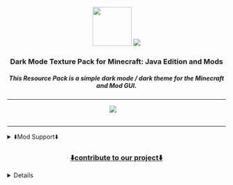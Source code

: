<p align="center"><img height="90" src="https://user-images.githubusercontent.com/18473368/216816541-89b855de-ddfa-49b1-b5b3-e7e0158c3ebb.png">
<img src="https://user-images.githubusercontent.com/18473368/212367558-89a76469-0f80-4a55-8add-9253ccb52355.png"></p>

<div align="center">
  <h3>Dark Mode Texture Pack for Minecraft: Java Edition and Mods</h3>
  <h5><i>This Resource Pack is a simple dark mode / dark theme for the Minecraft and Mod GUI.</i></h5>
  
---

<a aria-label="license" href="https://creativecommons.org/licenses/zero/1.0/">
              <img src="https://img.shields.io/badge/CC%20ZERO--1.0-1f1f1f?logo=Unlicense&logoColor=white&label=license"></a>
<a aria-label="release" href="https://github.com/vindocel/Dark-Everywhere/releases/latest">
              <img alt="" src="https://img.shields.io/github/v/release/vindocel/Dark-Everywhere?logo=Git%20LFS&logoColor=white&color=1f1f1f"></a>
<a aria-label="curseforge downloads" href="https://www.curseforge.com/minecraft/texture-packs/dark-everywhere/files">
              <img alt="" src="https://img.shields.io/badge/dynamic/json?color=1f1f1f&label=CurseForge&logoColor=white&logo=CurseForge&query=curseforge.downloads&url=https://dark-variations.vercel.app/api/api"></a>
<a aria-label="modrinth downloads" href="https://modrinth.com/resourcepack/dark-everywhere">
              <img alt="" src="https://img.shields.io/badge/dynamic/json?color=1f1f1f&label=Modrinth&logoColor=white&logo=Modrinth&query=modrinth.downloads&url=https://dark-variations.vercel.app/api/api"></a>
<a aria-label="github downloads" href="https://github.com/vindocel/Dark-Everywhere/releases">
<img alt="" src="https://img.shields.io/github/downloads/vindocel/Dark-Everywhere/total?logo=github&label=GitHub&logoColor=white&color=1f1f1f"></a>

<h7><a href="https://www.curseforge.com/minecraft/texture-packs/dark-everywhere/files" aria-label="curseforge Version">
<img src="https://img.shields.io/badge/dynamic/json?color=1f1f1f&label=Available%20for&logoColor=white&logo=Hack%20The%20Box&query=modrinth.version&url=https://dark-variations.vercel.app/api/api" alt="" /></a></h7>

</div>

---

<details>
<summary>⬇️Mod Support⬇️</summary>

<p align="center">
<a title="Apotheosis" aria-label="build" href="https://www.curseforge.com/minecraft/mc-mods/apotheosis">
                     <img alt="right" alt="Rafa-pic" width="50" height="50" style="border-radius:50px;" src="https://user-images.githubusercontent.com/18473368/204269025-d399f227-9182-45a5-91e8-47796b49bb86.png">

<a title="Botany Pots" aria-label="build" href="https://www.curseforge.com/minecraft/mc-mods/botany-pots">
                     <img alt="right" alt="Rafa-pic" width="50" height="50" style="border-radius:50px;" src="https://user-images.githubusercontent.com/18473368/204270055-12c0e7e2-5f57-42ff-a72d-09dce67c5387.png">

<a title="Botany Pots Tiers" aria-label="build" href="https://www.curseforge.com/minecraft/mc-mods/botany-pots-tiers">
                     <img alt="right" alt="Rafa-pic" width="50" height="50" style="border-radius:50px;" src="https://user-images.githubusercontent.com/18473368/204270201-0d2dd456-1892-4923-affc-7145f2bb830e.png">

<a title="Cloth Config" aria-label="build" href="https://www.curseforge.com/minecraft/mc-mods/cloth-config">
                     <img alt="right" alt="Rafa-pic" width="50" height="50" style="border-radius:50px;" src="https://user-images.githubusercontent.com/18473368/204270666-59082e62-4270-49d4-980d-f43ab3a47a97.png">

<a title="Create" aria-label="build" href="https://www.curseforge.com/minecraft/mc-mods/create">
                     <img alt="right" alt="Rafa-pic" width="50" height="50" style="border-radius:50px;" src="https://user-images.githubusercontent.com/18473368/204271297-a857cba0-1f32-4d9b-a49e-a3656c4181fa.png">

<a title="Curios" aria-label="build" href="https://www.curseforge.com/minecraft/mc-mods/curios">
                     <img alt="right" alt="Rafa-pic" width="50" height="50" style="border-radius:50px;" src="https://user-images.githubusercontent.com/18473368/204271522-00bfa950-19e8-4bd4-a972-6579599f20b8.png">

<a title="Cyclic" aria-label="build" href="https://www.curseforge.com/minecraft/mc-mods/cyclic">
                     <img alt="right" alt="Rafa-pic" width="50" height="50" style="border-radius:50px;" src="https://user-images.githubusercontent.com/18473368/204271962-e781dbce-0203-4726-b489-9057664a910c.png">

<a title="Cyclops Core" aria-label="build" href="https://www.curseforge.com/minecraft/mc-mods/cyclops-core">
                     <img alt="right" alt="Rafa-pic" width="50" height="50" style="border-radius:50px;" src="https://user-images.githubusercontent.com/18473368/204272235-85367554-0e86-4154-b058-2de3ce59529e.png">

<a title="Farmers Delight" aria-label="build" href="https://www.curseforge.com/minecraft/mc-mods/farmers-delight">
                     <img alt="right" alt="Rafa-pic" width="50" height="50" style="border-radius:50px;" src="https://user-images.githubusercontent.com/18473368/204272595-4c5ae961-b9bd-445a-a5ea-bea0ab0c647b.png">

<a title="Flux Networks" aria-label="build" href="https://www.curseforge.com/minecraft/mc-mods/flux-networks">
                     <img alt="right" alt="Rafa-pic" width="50" height="50" style="border-radius:50px;" src="https://user-images.githubusercontent.com/18473368/204272864-4a3ef0c3-363a-4f8b-bfbd-a54c177c9173.png">

<a title="Hostile Neural Networks" aria-label="build" href="https://www.curseforge.com/minecraft/mc-mods/hostile-neural-networks">
                     <img alt="right" alt="Rafa-pic" width="50" height="50" style="border-radius:50px;" src="https://user-images.githubusercontent.com/18473368/204273107-fe99b47b-2aaa-46cf-9264-33fdcab4fccd.png">

<a title="Integrated Dynamics" aria-label="build" href="https://www.curseforge.com/minecraft/mc-mods/integrated-dynamics">
                     <img alt="right" alt="Rafa-pic" width="50" height="50" style="border-radius:50px;" src="https://user-images.githubusercontent.com/18473368/204274025-7c91bd13-c871-4572-aed8-5fbd4f08afca.png">

<a title="Integrated Crafting" aria-label="build" href="https://www.curseforge.com/minecraft/mc-mods/integrated-crafting">
                     <img alt="right" alt="Rafa-pic" width="50" height="50" style="border-radius:50px;" src="https://user-images.githubusercontent.com/18473368/204273461-14ecb9e0-9067-4bf1-b0af-bc0cb9d3b2b1.png">

<a title="Integrated Terminals" aria-label="build" href="https://www.curseforge.com/minecraft/mc-mods/integrated-terminals">
                     <img alt="right" alt="Rafa-pic" width="50" height="50" style="border-radius:50px;" src="https://user-images.githubusercontent.com/18473368/204273588-632b6d51-4959-403c-b494-6ef10a8e1d52.png">

<a title="Integrated Tunnels" aria-label="build" href="https://www.curseforge.com/minecraft/mc-mods/integrated-tunnels">
                     <img alt="right" alt="Rafa-pic" width="50" height="50" style="border-radius:50px;" src="https://user-images.githubusercontent.com/18473368/204273692-6adc3f76-9986-4abf-8dea-3ab26fd4ef08.png">

<a title="Integrated NBT" aria-label="build" href="https://www.curseforge.com/minecraft/mc-mods/integrated-nbt">
                     <img alt="right" alt="Rafa-pic" width="50" height="50" style="border-radius:50px;" src="https://user-images.githubusercontent.com/18473368/204273857-4f310fbe-d72d-419d-969d-b933eb2799ee.png">

<a title="Iron Chests" aria-label="build" href="https://www.curseforge.com/minecraft/mc-mods/iron-chests">
                     <img alt="right" alt="Rafa-pic" width="50" height="50" style="border-radius:50px;" src="https://user-images.githubusercontent.com/18473368/204274399-17e0fd47-e09d-4c34-b8f5-534a6702d184.png">

<a title="Iron Furnaces" aria-label="build" href="https://www.curseforge.com/minecraft/mc-mods/iron-furnaces">
                     <img alt="right" alt="Rafa-pic" width="50" height="50" style="border-radius:50px;" src="https://user-images.githubusercontent.com/18473368/204274553-51b5c5e6-76fe-4c0e-9e84-6f1f200ca331.png">

<a title="JEI" aria-label="build" href="https://www.curseforge.com/minecraft/mc-mods/jei">
                     <img alt="right" alt="Rafa-pic" width="50" height="50" style="border-radius:50px;" src="https://user-images.githubusercontent.com/18473368/204274840-ad0bbb27-d88d-4e76-b9c0-2bc1202f88fb.jpeg">

<a title="Refined Storage" aria-label="build" href="https://www.curseforge.com/minecraft/mc-mods/refined-storage">
                     <img alt="right" alt="Rafa-pic" width="50" height="50" style="border-radius:50px;" src="https://user-images.githubusercontent.com/18473368/204275042-44df0430-6744-4250-8bf4-7043262b6520.png">

<a title="Refined Storage Addons" aria-label="build" href="https://www.curseforge.com/minecraft/mc-mods/refined-storage-addons">
                     <img alt="right" alt="Rafa-pic" width="50" height="50" style="border-radius:50px;" src="https://user-images.githubusercontent.com/18473368/204275252-1c7deb1f-5d69-4bc0-953a-ab2cf8161f8c.png">

<a title="Storage Drawers" aria-label="build" href="https://www.curseforge.com/minecraft/mc-mods/storage-drawers">
                     <img alt="right" alt="Rafa-pic" width="50" height="50" style="border-radius:50px;" src="https://user-images.githubusercontent.com/18473368/204275572-ff573079-0a38-4763-95be-8fc58729f8b8.png">

<a title="Trinkets" aria-label="build" href="https://www.curseforge.com/minecraft/mc-mods/trinkets">
                     <img alt="right" alt="Rafa-pic" width="50" height="50" style="border-radius:50px;" src="https://user-images.githubusercontent.com/18473368/204275721-7715bc3b-c0f7-4fef-a160-62d94e7e12a8.png">

<a title="Mekanism" aria-label="build" href="https://www.curseforge.com/minecraft/mc-mods/mekanism">
                     <img alt="right" alt="Rafa-pic" width="50" height="50" style="border-radius:50px;" src="https://user-images.githubusercontent.com/18473368/204336134-61b418b9-8896-4998-8f35-4eee7d545b35.png">

<a title="Applied Energistics 2" aria-label="build" href="https://www.curseforge.com/minecraft/mc-mods/applied-energistics-2">
                     <img alt="right" alt="Rafa-pic" width="50" height="50" style="border-radius:50px;" src="https://user-images.githubusercontent.com/18473368/205071608-0b2f5f09-085b-4306-bb04-17f3cbd5ea88.gif">

<a title="Applied Energistics 2 Wireless Terminals" aria-label="build" href="https://www.curseforge.com/minecraft/mc-mods/applied-energistics-2-wireless-terminals">
                     <img alt="right" alt="Rafa-pic" width="50" height="50" style="border-radius:50px;" src="https://user-images.githubusercontent.com/18473368/205071612-dc9a6f48-7a00-4a6f-ba67-eb80faf4e47b.png">

<a title="AE2-Additions" aria-label="build" href="https://www.curseforge.com/minecraft/mc-mods/ae2-additions">
                     <img alt="right" alt="Rafa-pic" width="50" height="50" style="border-radius:50px;" src="https://user-images.githubusercontent.com/18473368/205071614-843e27ed-51d2-4f6b-9c6a-28dcb9b95b20.png">

<a title="Re-chiseled" aria-label="build" href="https://www.curseforge.com/minecraft/mc-mods/rechiseled">
                     <img alt="right" alt="Rafa-pic" width="50" height="50" style="border-radius:50px;" src="https://user-images.githubusercontent.com/18473368/205071619-a82c746b-9ec2-4b98-b38d-0531376e889a.png">

<a title="Cooking for Blockheads" aria-label="build" href="https://www.curseforge.com/minecraft/mc-mods/cooking-for-blockheads">
                     <img alt="right" alt="Rafa-pic" width="50" height="50" style="border-radius:50px;" src="https://user-images.githubusercontent.com/18473368/205126668-9b613b01-ffc2-4456-9ae2-978a7f2a924e.png">

<a title="Extreme sound muffler" aria-label="build" href="https://www.curseforge.com/minecraft/mc-mods/extreme-sound-muffler">
                     <img alt="right" alt="Rafa-pic" width="50" height="50" style="border-radius:50px;" src="https://user-images.githubusercontent.com/18473368/205127027-33dfde47-bf8b-45dd-9f29-d9d07f023d2c.png">

<a title="Industrial Foregoing" aria-label="build" href="https://www.curseforge.com/minecraft/mc-mods/industrial-foregoing">
                     <img alt="right" alt="Rafa-pic" width="50" height="50" style="border-radius:50px;" src="https://user-images.githubusercontent.com/18473368/205127274-1b647da6-1358-4859-b84f-0e2bf31d9ca3.png">

<a title="ME Requester" aria-label="build" href="https://www.curseforge.com/minecraft/mc-mods/merequester">
                     <img alt="right" alt="Rafa-pic" width="50" height="50" style="border-radius:50px;" src="https://user-images.githubusercontent.com/18473368/205127441-1616fe3d-ab82-4574-a537-a93c5b45750e.png">

<a title="Sophisticated Backpacks" aria-label="build" href="https://www.curseforge.com/minecraft/mc-mods/sophisticated-backpacks">
                     <img alt="right" alt="Rafa-pic" width="50" height="50" style="border-radius:50px;" src="https://user-images.githubusercontent.com/18473368/205127593-e923b13a-c281-49e6-9408-54a84ca100e9.png">

<a title="TrashSlot" aria-label="build" href="https://www.curseforge.com/minecraft/mc-mods/trashslot">
                     <img alt="right" alt="Rafa-pic" width="50" height="50" style="border-radius:50px;" src="https://user-images.githubusercontent.com/18473368/205127768-27fea95b-3726-48b4-80ed-95d3175990e4.png">

<a title="Compact Machines" aria-label="build" href="https://www.curseforge.com/minecraft/mc-mods/compact-machines">
                     <img alt="right" alt="Rafa-pic" width="50" height="50" style="border-radius:50px;" src="https://user-images.githubusercontent.com/18473368/205291927-6fca0282-6137-4819-b0e7-0a4aa0e867e4.png">

<a title="Quark" aria-label="build" href="https://www.curseforge.com/minecraft/mc-mods/quark">
                     <img alt="right" alt="Rafa-pic" width="50" height="50" style="border-radius:50px;" src="https://user-images.githubusercontent.com/18473368/205292234-69d0068c-c14c-4498-8ffc-0d83404f58aa.png">

<a title="Solar Flux Reborn" aria-label="build" href="https://www.curseforge.com/minecraft/mc-mods/solar-flux-reborn">
                     <img alt="right" alt="Rafa-pic" width="50" height="50" style="border-radius:50px;" src="https://user-images.githubusercontent.com/18473368/205292575-d19beca8-b806-4310-9b40-fea72df89867.png">

<a title="Bigger Reactors" aria-label="build" href="https://www.curseforge.com/minecraft/mc-mods/biggerreactors/files/3964114">
                     <img alt="right" alt="Rafa-pic" width="50" height="50" style="border-radius:50px;" src="https://user-images.githubusercontent.com/18473368/205351668-dca2214d-4bf1-49e4-8e06-926f2c5456b5.png">

<a title="Mystical Agriculture" aria-label="build" href="https://www.curseforge.com/minecraft/mc-mods/mystical-agriculture">
                     <img alt="right" alt="Rafa-pic" width="50" height="50" style="border-radius:50px;" src="https://user-images.githubusercontent.com/18473368/205351663-736882f0-3235-4077-9850-d72483d7c92a.png">

<a title="Productive Bees" aria-label="build" href="https://www.curseforge.com/minecraft/mc-mods/productivebees">
                     <img alt="right" alt="Rafa-pic" width="50" height="50" style="border-radius:50px;" src="https://user-images.githubusercontent.com/18473368/205351665-6bdf3898-20b1-4dc1-8473-96071ec03f75.png">

<a title="Simple Magnets" aria-label="build" href="https://www.curseforge.com/minecraft/mc-mods/simple-magnets">
                     <img alt="right" alt="Rafa-pic" width="50" height="50" style="border-radius:50px;" src="https://user-images.githubusercontent.com/18473368/205351667-f5118f00-ce92-40e5-995c-5ceadd8b9f1c.png">

<a title="The Twilight Forest" aria-label="build" href="https://www.curseforge.com/minecraft/mc-mods/the-twilight-forest">
                     <img alt="right" alt="Rafa-pic" width="50" height="50" style="border-radius:50px;" src="https://user-images.githubusercontent.com/18473368/205351657-d076f9df-e679-4d2a-acc9-d68ac076cca3.png">

<a title="RFTools Base" aria-label="build" href="https://www.curseforge.com/minecraft/mc-mods/rftools-base/files/3970757">
                     <img alt="right" alt="Rafa-pic" width="50" height="50" style="border-radius:50px;" src="https://user-images.githubusercontent.com/18473368/205445281-9c36d397-b9e8-4e7e-a95a-0d06cdaebc84.png">

<a title="RFTools Builder" aria-label="build" href="https://www.curseforge.com/minecraft/mc-mods/rftools-builder">
                     <img alt="right" alt="Rafa-pic" width="50" height="50" style="border-radius:50px;" src="https://user-images.githubusercontent.com/18473368/205445320-a90328a8-48f8-47bc-93ed-9afc8d1ba53e.png">

<a title="RFTools Storage" aria-label="build" href="https://www.curseforge.com/minecraft/mc-mods/rftools-storage">
                     <img alt="right" alt="Rafa-pic" width="50" height="50" style="border-radius:50px;" src="https://user-images.githubusercontent.com/18473368/205445555-93df2018-8511-4777-abc1-4ca9f529fdd0.png">

<a title="RFTools Utility" aria-label="build" href="https://www.curseforge.com/minecraft/mc-mods/rftools-utility">
                     <img alt="right" alt="Rafa-pic" width="50" height="50" style="border-radius:50px;" src="https://user-images.githubusercontent.com/18473368/205445589-cdbe23bc-4043-42a8-b209-1af9449dbad1.png">

<a title="XNet" aria-label="build" href="https://www.curseforge.com/minecraft/mc-mods/xnet">
                     <img alt="right" alt="Rafa-pic" width="50" height="50" style="border-radius:50px;" src="https://user-images.githubusercontent.com/18473368/205445610-09ee944e-a677-41bf-8884-8fbbf35a1eeb.png">

<a title="Just Enough Resources (JER)" aria-label="build" href="https://www.curseforge.com/minecraft/mc-mods/just-enough-resources-jer">
                     <img alt="right" alt="Rafa-pic" width="50" height="50" style="border-radius:50px;" src="https://user-images.githubusercontent.com/18473368/205451967-b3b298bb-491f-4e43-b7f8-81313f5983e4.png">

<a title="Cosmetic Armor Reworked" aria-label="build" href="https://www.curseforge.com/minecraft/mc-mods/cosmetic-armor-reworked">
                     <img alt="right" alt="Rafa-pic" width="50" height="50" style="border-radius:50px;" src="https://user-images.githubusercontent.com/18473368/205451999-2cfb0abb-b7d1-4cbc-9ade-7a72800a521c.png">

<a title="Ex Machinis" aria-label="build" href="https://www.curseforge.com/minecraft/mc-mods/ex-machinis">
                     <img alt="right" alt="Rafa-pic" width="50" height="50" style="border-radius:50px;" src="https://user-images.githubusercontent.com/18473368/205502829-44a8f230-ebef-4486-89c6-9eb2d07b2bd6.png">

<a title="Ex Nihilo: Sequentia" aria-label="build" href="https://www.curseforge.com/minecraft/mc-mods/ex-nihilo-sequentia">
                     <img alt="right" alt="Rafa-pic" width="50" height="50" style="border-radius:50px;" src="https://user-images.githubusercontent.com/18473368/205502937-aa2d9927-0778-45d6-a67f-43f0b0f80919.png">

<a title="Mob Grinding Utils" aria-label="build" href="https://www.curseforge.com/minecraft/mc-mods/mob-grinding-utils">
                     <img alt="right" alt="Rafa-pic" width="50" height="50" style="border-radius:50px;" src="https://user-images.githubusercontent.com/18473368/205502975-b4fd9093-32b9-4d09-8769-7dacf6709944.png">

<a title="Trash Cans" aria-label="build" href="https://www.curseforge.com/minecraft/mc-mods/trash-cans">
                     <img alt="right" alt="Rafa-pic" width="50" height="50" style="border-radius:50px;" src="https://user-images.githubusercontent.com/18473368/205503089-d59250e1-9599-4012-9a49-876cbb4e4fa4.png">

<a title="Traveler's Backpack" aria-label="build" href="https://www.curseforge.com/minecraft/mc-mods/travelers-backpack">
                     <img alt="right" alt="Rafa-pic" width="50" height="50" style="border-radius:50px;" src="https://user-images.githubusercontent.com/18473368/206020020-26c2b6a1-94ee-4112-924e-476ec49bd55e.gif">

<a title="Supplementaries" aria-label="build" href="https://www.curseforge.com/minecraft/mc-mods/supplementaries">
                     <img alt="right" alt="Rafa-pic" width="50" height="50" style="border-radius:50px;" src="https://user-images.githubusercontent.com/18473368/206489247-369971c4-1318-47de-b86d-44ff2b5f9933.gif">

<a title="Alchemistry" aria-label="build" href="https://www.curseforge.com/minecraft/mc-mods/alchemistry">
                     <img alt="right" alt="Rafa-pic" width="50" height="50" style="border-radius:50px;" src="https://user-images.githubusercontent.com/18473368/206853541-1cafd67d-f575-4df4-8f2f-16601703baa6.png">

<a title="Cable Tiers" aria-label="build" href="https://www.curseforge.com/minecraft/mc-mods/cable-tiers">
                     <img alt="right" alt="Rafa-pic" width="50" height="50" style="border-radius:50px;" src="https://user-images.githubusercontent.com/18473368/206853513-e8186ed1-f5ee-4c39-926c-4b1919ff1497.png">

<a title="Farming for Blockheads" aria-label="build" href="https://www.curseforge.com/minecraft/mc-mods/farming-for-blockheads">
                     <img alt="right" alt="Rafa-pic" width="50" height="50" style="border-radius:50px;" src="https://user-images.githubusercontent.com/18473368/206853603-e8faa672-c9ec-4d60-bd9c-ad470195508f.png">

<a title="LaserIO" aria-label="build" href="https://www.curseforge.com/minecraft/mc-mods/laserio">
                     <img alt="right" alt="Rafa-pic" width="50" height="50" style="border-radius:50px;" src="https://user-images.githubusercontent.com/18473368/206853654-ba34c1c4-0f15-4eca-a1bd-16dce5f0ffe1.png">

<a title="MrCrayfish's Furniture Mod" aria-label="build" href="https://www.curseforge.com/minecraft/mc-mods/mrcrayfish-furniture-mod">
                     <img alt="right" alt="Rafa-pic" width="50" height="50" style="border-radius:50px;" src="https://user-images.githubusercontent.com/18473368/206853679-f2713fbc-7b5e-4396-9796-2429282679e1.png">

<a title="Nature's Aura" aria-label="build" href="https://www.curseforge.com/minecraft/mc-mods/natures-aura">
                     <img alt="right" alt="Rafa-pic" width="50" height="50" style="border-radius:50px;" src="https://user-images.githubusercontent.com/18473368/206853709-f0e42ede-fab6-4a7f-8faa-2fbd66fb52f7.png">

<a title="Pipez" aria-label="build" href="https://www.curseforge.com/minecraft/mc-mods/pipez">
                     <img alt="right" alt="Rafa-pic" width="50" height="50" style="border-radius:50px;" src="https://user-images.githubusercontent.com/18473368/206853756-016006a3-c55a-4494-b3fe-7dc483850c14.png">

<a title="Powah! (Rearchitected)" aria-label="build" href="https://www.curseforge.com/minecraft/mc-mods/powah-rearchitected">
                     <img alt="right" alt="Rafa-pic" width="50" height="50" style="border-radius:50px;" src="https://user-images.githubusercontent.com/18473368/206853799-f800a99f-e0a2-4616-b9bf-260c75b35a12.png">

<a title="Reliquary Reincarnations" aria-label="build" href="https://www.curseforge.com/minecraft/mc-mods/reliquary-v1-3">
                     <img alt="right" alt="Rafa-pic" width="50" height="50" style="border-radius:50px;" src="https://user-images.githubusercontent.com/18473368/206853830-acd44855-6766-4cdc-b763-1d34dae92d8a.png">

<a title="Shrink." aria-label="build" href="https://www.curseforge.com/minecraft/mc-mods/shrink_">
                     <img alt="right" alt="Rafa-pic" width="50" height="50" style="border-radius:50px;" src="https://user-images.githubusercontent.com/18473368/206853858-1344d550-b381-4d38-9538-50cda23d27f3.png">

<a title="Thermal Series" aria-label="build" href="https://www.curseforge.com/minecraft/mc-mods/thermal-foundation">
                     <img alt="right" alt="Rafa-pic" width="50" height="50" style="border-radius:50px;" src="https://user-images.githubusercontent.com/18473368/206914792-4a1d5b2a-0b3c-4986-8d82-f4488d53208f.png">

<a title="Better Advancements" aria-label="build" href="https://www.curseforge.com/minecraft/mc-mods/better-advancements">
                     <img alt="right" alt="Rafa-pic" width="50" height="50" style="border-radius:50px;" src="https://user-images.githubusercontent.com/18473368/207644986-92c67b8a-3d14-47fc-bedf-e92dcbb64526.png">

<a title="Better Furnaces Reforged + Addons" aria-label="build" href="https://www.curseforge.com/minecraft/mc-mods/better-furnaces-reforged">
                     <img alt="right" alt="Rafa-pic" width="50" height="50" style="border-radius:50px;" src="https://user-images.githubusercontent.com/18473368/207645212-e55648df-bee5-45a0-821a-13ffd8e32e91.png">

<a title="Forbidden and Arcanus" aria-label="build" href="https://www.curseforge.com/minecraft/mc-mods/forbidden-arcanus">
                     <img alt="right" alt="Rafa-pic" width="50" height="50" style="border-radius:50px;" src="https://user-images.githubusercontent.com/18473368/207645398-71dcdb7d-11d6-41ae-8f97-c33c9383ec43.png">

<a title="Polymorph" aria-label="build" href="https://www.curseforge.com/minecraft/mc-mods/polymorph">
                     <img alt="right" alt="Rafa-pic" width="50" height="50" style="border-radius:50px;" src="https://user-images.githubusercontent.com/18473368/207645581-3b11c860-2693-4ab7-8be1-e27ec6817ad9.png">

<a title="PneumaticCraft: Repressurized" aria-label="build" href="https://www.curseforge.com/minecraft/mc-mods/pneumaticcraft-repressurized">
                     <img alt="right" alt="Rafa-pic" width="50" height="50" style="border-radius:50px;" src="https://user-images.githubusercontent.com/18473368/208243520-b224a75d-2208-4ccb-a746-a4305665e705.png">

<a title="Lazier AE2" aria-label="build" href="https://www.curseforge.com/minecraft/mc-mods/lazierae2">
                     <img alt="right" alt="Rafa-pic" width="50" height="50" style="border-radius:50px;" src="https://user-images.githubusercontent.com/18473368/208243610-3aebdbe2-15ae-4bd0-938b-45466f6758f6.png">

<a title="Ad Astra!" aria-label="build" href="https://www.curseforge.com/minecraft/mc-mods/ad-astra">
                     <img alt="right" alt="Rafa-pic" width="50" height="50" style="border-radius:50px;" src="https://user-images.githubusercontent.com/18473368/209482303-2f06a8e8-d571-4909-8fa9-b4301ef4a6f2.png">

<a title="Advanced Generators" aria-label="build" href="https://www.curseforge.com/minecraft/mc-mods/advanced-generators">
                     <img alt="right" alt="Rafa-pic" width="50" height="50" style="border-radius:50px;" src="https://user-images.githubusercontent.com/18473368/209482316-2f235d11-3f4c-45c1-b252-89a9ed2ce79c.png">

<a title="Baubley Heart Canisters" aria-label="build" href="https://www.curseforge.com/minecraft/mc-mods/baubley-heart-canisters">
                     <img alt="right" alt="Rafa-pic" width="50" height="50" style="border-radius:50px;" src="https://user-images.githubusercontent.com/18473368/209482339-1cbff61f-e1a8-4b3c-9b67-ea8cd6d321bf.png">

<a title="Blue Skies" aria-label="build" href="https://www.curseforge.com/minecraft/mc-mods/blue-skies">
                     <img alt="right" alt="Rafa-pic" width="50" height="50" style="border-radius:50px;" src="https://user-images.githubusercontent.com/18473368/209482357-cadb6159-89e1-407a-bd81-3230adfdabf9.png">

<a title="DimStorage" aria-label="build" href="https://www.curseforge.com/minecraft/mc-mods/dimstorage">
                     <img alt="right" alt="Rafa-pic" width="50" height="50" style="border-radius:50px;" src="https://user-images.githubusercontent.com/18473368/209482390-e3f0332f-1c6a-468d-9ade-87e55db66abe.png">

<a title="Deep Resonance" aria-label="build" href="https://www.curseforge.com/minecraft/mc-mods/deep-resonance">
                     <img alt="right" alt="Rafa-pic" width="50" height="50" style="border-radius:50px;" src="https://user-images.githubusercontent.com/18473368/209482415-85ce2031-a822-4974-901c-15c3c1bc0da6.png">

<a title="Engineer's Decor" aria-label="build" href="https://www.curseforge.com/minecraft/mc-mods/engineers-decor">
                     <img alt="right" alt="Rafa-pic" width="50" height="50" style="border-radius:50px;" src="https://user-images.githubusercontent.com/18473368/209482436-c950b042-ba65-4d98-85dd-db0f04ecbd7c.png">

<a title="Elemental Craft" aria-label="build" href="https://www.curseforge.com/minecraft/mc-mods/elemental-craft">
                     <img alt="right" alt="Rafa-pic" width="50" height="50" style="border-radius:50px;" src="https://user-images.githubusercontent.com/18473368/209482455-1681588f-4cde-49c5-9d87-475151346643.png">

<a title="FTB Industrial Contraptions" aria-label="build" href="https://www.curseforge.com/minecraft/mc-mods/ftb-industrial-contraptions-forge">
                     <img alt="right" alt="Rafa-pic" width="50" height="50" style="border-radius:50px;" src="https://user-images.githubusercontent.com/18473368/209482480-ca5230dc-d9dd-42a6-83c9-95008ed63502.png">

<a title="Immersive Engineering" aria-label="build" href="https://www.curseforge.com/minecraft/mc-mods/immersive-engineering">
                     <img alt="right" alt="Rafa-pic" width="50" height="50" style="border-radius:50px;" src="https://user-images.githubusercontent.com/18473368/209482505-c2cb4865-a123-4357-aa77-d22a847d5123.png">

<a title="Item Collectors" aria-label="build" href="https://www.curseforge.com/minecraft/mc-mods/item-collectors">
                     <img alt="right" alt="Rafa-pic" width="50" height="50" style="border-radius:50px;" src="https://user-images.githubusercontent.com/18473368/209482523-91b57508-5f64-4ba1-a789-ed62ca3feb7b.png">

<a title="MineColonies" aria-label="build" href="https://www.curseforge.com/minecraft/mc-mods/minecolonies">
                     <img alt="right" alt="Rafa-pic" width="50" height="50" style="border-radius:50px;" src="https://user-images.githubusercontent.com/18473368/209482545-8fd695ae-5d1d-489c-8f3a-66d349b0eb91.png">

<a title="Pretty Pipes" aria-label="build" href="https://www.curseforge.com/minecraft/mc-mods/pretty-pipes">
                     <img alt="right" alt="Rafa-pic" width="50" height="50" style="border-radius:50px;" src="https://user-images.githubusercontent.com/18473368/209482566-3fec8b5b-b288-4992-8549-3256e4f81e2b.png">

<a title="Reborn Storage" aria-label="build" href="https://www.curseforge.com/minecraft/mc-mods/rebornstorage">
                     <img alt="right" alt="Rafa-pic" width="50" height="50" style="border-radius:50px;" src="https://user-images.githubusercontent.com/18473368/209482582-44929815-39d5-43e5-95ba-5ef0ca3568ed.png">

<a title="Security Craft" aria-label="build" href="https://www.curseforge.com/minecraft/mc-mods/security-craft">
                     <img alt="right" alt="Rafa-pic" width="50" height="50" style="border-radius:50px;" src="https://user-images.githubusercontent.com/18473368/209482594-741114c4-47f2-438c-9e7c-386b130a50e5.png">

<a title="Simple Storage Network" aria-label="build" href="https://www.curseforge.com/minecraft/mc-mods/simple-storage-network">
                     <img alt="right" alt="Rafa-pic" width="50" height="50" style="border-radius:50px;" src="https://user-images.githubusercontent.com/18473368/209482606-1ebf6423-a8ec-4ac2-9ef8-8ea4b977d5e2.png">

<a title="Tinkers Construct" aria-label="build" href="https://www.curseforge.com/minecraft/mc-mods/tinkers-construct">
                     <img alt="right" alt="Rafa-pic" width="50" height="50" style="border-radius:50px;" src="https://user-images.githubusercontent.com/18473368/209482624-eece5703-eb29-4d3a-97f2-345486c07566.png">

<a title="Tom's Simple Storage" aria-label="build" href="https://www.curseforge.com/minecraft/mc-mods/toms-storage">
                     <img alt="right" alt="Rafa-pic" width="50" height="50" style="border-radius:50px;" src="https://user-images.githubusercontent.com/18473368/209482640-b80113a1-5998-4777-80cc-8011d6f826ab.png">

<a title="Inventory HUD+" aria-label="build" href="https://www.curseforge.com/minecraft/mc-mods/inventory-hud-forge">
                     <img alt="right" alt="Rafa-pic" width="50" height="50" style="border-radius:50px;" src="https://user-images.githubusercontent.com/18473368/209580578-b05d6dd1-c1d9-43e7-955f-e060db922559.png">

<a title="Inventory Profiles Next" aria-label="build" href="https://www.curseforge.com/minecraft/mc-mods/inventory-profiles-next">
                     <img alt="right" alt="Rafa-pic" width="50" height="50" style="border-radius:50px;" src="https://user-images.githubusercontent.com/18473368/209580638-3f6d3fd0-118e-48f0-9cfc-def3b4a56827.png">

<a title="ProjectE" aria-label="build" href="https://www.curseforge.com/minecraft/mc-mods/projecte">
                     <img alt="right" alt="Rafa-pic" width="50" height="50" style="border-radius:50px;" src="https://user-images.githubusercontent.com/18473368/209580679-c716be94-0331-442a-82ec-e1cc0918b05a.png">

<a title="Additional Enchanted Miner" aria-label="build" href="https://www.curseforge.com/minecraft/mc-mods/additional-enchanted-miner">
                     <img alt="right" alt="Rafa-pic" width="50" height="50" style="border-radius:50px;" src="https://user-images.githubusercontent.com/18473368/210101563-7e4fbc60-9247-4077-aff8-08c053527ff6.png">

<a title="Charm" aria-label="build" href="https://www.curseforge.com/minecraft/mc-mods/projecte">
                     <img alt="right" alt="Rafa-pic" width="50" height="50" style="border-radius:50px;" src="https://user-images.githubusercontent.com/18473368/210101610-d50ecb5c-7096-4573-bac3-ede270887d7d.png">

<a title="Libgui" aria-label="build" href="https://www.curseforge.com/minecraft/mc-mods/libgui">
                     <img alt="right" alt="Rafa-pic" width="50" height="50" style="border-radius:50px;" src="https://user-images.githubusercontent.com/18473368/210101691-a401cb8a-3d7c-488a-926c-085d70456cfe.png">

<a title="Farmer's Respite" aria-label="build" href="https://www.curseforge.com/minecraft/mc-mods/farmers-respite">
                     <img alt="right" alt="Rafa-pic" width="50" height="50" style="border-radius:50px;" src="https://user-images.githubusercontent.com/18473368/212310775-5743d9c0-1462-4d6c-904a-181120acafa5.png">

<a title="Nether's Delight" aria-label="build" href="https://www.curseforge.com/minecraft/mc-mods/nethers-delight">
                     <img alt="right" alt="Rafa-pic" width="50" height="50" style="border-radius:50px;" src="https://user-images.githubusercontent.com/18473368/212310919-016c3c8d-4c53-47da-9fcd-4684a32f25ce.png">

<a title="Mo' Shiz Mod" aria-label="build" href="https://www.curseforge.com/minecraft/mc-mods/mo-shiz-mod">
                     <img alt="right" alt="Rafa-pic" width="50" height="50" style="border-radius:50px;" src="https://user-images.githubusercontent.com/18473368/213427759-9a5ee9db-199f-4261-b8f6-5c883b4c907e.png">

<a title="Fantasy's Furniture" aria-label="build" href="https://www.curseforge.com/minecraft/mc-mods/fantasys-furniture">
                     <img alt="right" alt="Rafa-pic" width="50" height="50" style="border-radius:50px;" src="https://user-images.githubusercontent.com/18473368/213915119-3c73ec9e-545f-40f0-97fc-080dc3c4b38b.png">

<a title="Beyond Earth" aria-label="build" href="https://www.curseforge.com/minecraft/mc-mods/beyond-earth">
                     <img alt="right" alt="Rafa-pic" width="50" height="50" style="border-radius:50px;" src="https://user-images.githubusercontent.com/18473368/215365032-9aa46485-6247-48bd-8c87-aa5ddef30135.png">

<a title="Builder's Delight" aria-label="build" href="https://www.curseforge.com/minecraft/mc-mods/builders-delight-forge">
                     <img alt="right" alt="Rafa-pic" width="50" height="50" style="border-radius:50px;" src="https://user-images.githubusercontent.com/18473368/215365117-159cd5fc-244a-47b8-87d3-e72df49b95a0.png">

<a title="Corpse" aria-label="build" href="https://www.curseforge.com/minecraft/mc-mods/corpse">
                     <img alt="right" alt="Rafa-pic" width="50" height="50" style="border-radius:50px;" src="https://user-images.githubusercontent.com/18473368/215365182-034bd029-67e5-4f44-b66f-7a74e1a83d71.png">

<a title="EvilCraft" aria-label="build" href="https://www.curseforge.com/minecraft/mc-mods/evilcraft">
                     <img alt="right" alt="Rafa-pic" width="50" height="50" style="border-radius:50px;" src="https://user-images.githubusercontent.com/18473368/215365263-01382d1d-28e7-43e7-a11b-c4ce0d4d0994.png">

<a title="JobsAddon" aria-label="build" href="https://www.curseforge.com/minecraft/mc-mods/jobsaddon">
                     <img alt="right" alt="Rafa-pic" width="50" height="50" style="border-radius:50px;" src="https://user-images.githubusercontent.com/18473368/215365325-820ab990-645c-41c5-9b53-97618a71323d.png">

<a title="LevelZ" aria-label="build" href="https://www.curseforge.com/minecraft/mc-mods/levelz">
                     <img alt="right" alt="Rafa-pic" width="50" height="50" style="border-radius:50px;" src="https://user-images.githubusercontent.com/18473368/215365396-a093a3be-2791-415a-9377-f2bdebc133de.png">

<a title="Summoning Rituals" aria-label="build" href="https://www.curseforge.com/minecraft/mc-mods/summoningrituals">
                     <img alt="right" alt="Rafa-pic" width="50" height="50" style="border-radius:50px;" src="https://user-images.githubusercontent.com/18473368/215365456-5abbbd52-9df3-4e37-b18a-cd8a8b2d13c7.png">

<a title="TerraFirmaCraft" aria-label="build" href="https://www.curseforge.com/minecraft/mc-mods/terrafirmacraft">
                     <img alt="right" alt="Rafa-pic" width="50" height="50" style="border-radius:50px;" src="https://user-images.githubusercontent.com/18473368/217640992-d2c6017f-f53a-4ea9-979e-ddbf066f5a4e.png">
    
<a title="Industrial Revolution" aria-label="build" href="https://www.curseforge.com/minecraft/mc-mods/industrial-revolution">
                     <img alt="right" alt="Rafa-pic" width="50" height="50" style="border-radius:50px;" src="https://user-images.githubusercontent.com/18473368/217641490-7f8daecc-0d4e-481f-92af-6e3e71f13528.png">

<a title="Project MMO" aria-label="build" href="https://www.curseforge.com/minecraft/mc-mods/project-mmo">
                     <img alt="right" alt="Rafa-pic" width="50" height="50" style="border-radius:50px;" src="https://user-images.githubusercontent.com/18473368/217641623-f77a1511-95fa-4724-8b0e-46e593a6df1e.png">

<a title="Occultism" aria-label="build" href="https://www.curseforge.com/minecraft/mc-mods/occultism">
                     <img alt="right" alt="Rafa-pic" width="50" height="50" style="border-radius:50px;" src="https://user-images.githubusercontent.com/18473368/217655064-f88602ff-d7e5-4d76-a443-4987d75a010f.png">

</p>
</details>

</details>
<h3 align="center">⬇️contribute to our project⬇️</h3>
<details>
<summary>❇️How to help❇️</summary>
If you want to help, download the photoshop actions. ><a href=https://github.com/vindocel/Dark-Everywhere/releases/tag/Actions>here</a><

fork the <a href=https://github.com/vindocel/Dark-Everywhere/tree/Alpha>Alpha</a> repository and send commit directly to it to be accepted and tested, if you send commit to final version 1.19 it will be rejected instantly

</details>

